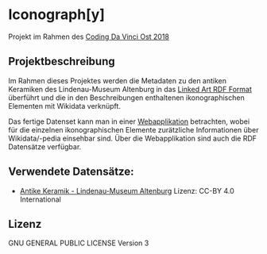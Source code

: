 # Iconograph[y]

Projekt im Rahmen des [Coding Da Vinci Ost 2018](https://codingdavinci.de/events/ost/)

## Projektbeschreibung

Im Rahmen dieses Projektes werden die Metadaten zu den antiken Keramiken des Lindenau-Museum Altenburg in das [Linked Art RDF Format](https://linked.art/)
überführt und die in den Beschreibungen enthaltenen ikonographischen Elementen mit Wikidata verknüpft.

Das fertige Datenset kann man in einer [Webapplikation](https://github.com/missinglinks/iconograph) betrachten, wobei für die einzelnen ikonographischen 
Elemente zurätzliche Informationen über Wikidata/-pedia einsehbar sind. Über die Webapplikation sind auch die RDF Datensätze verfügbar.

## Verwendete Datensätze:

- [Antike Keramik - Lindenau-Museum Altenburg](https://www.lindenau-museum.de/)
  Lizenz: CC-BY 4.0 International

## Lizenz

GNU GENERAL PUBLIC LICENSE Version 3

